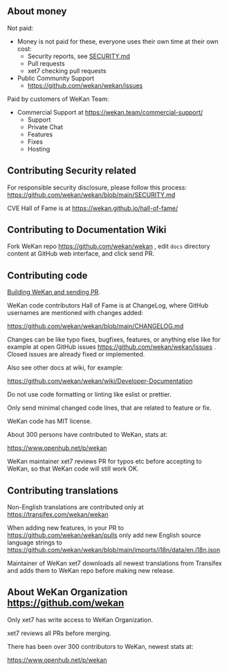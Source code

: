 ## About money

Not paid:

- Money is not paid for these, everyone uses their own time at their own cost:
  - Security reports, see [SECURITY.md](SECURITY.md)
  - Pull requests
  - xet7 checking pull requests
- Public Community Support
  - https://github.com/wekan/wekan/issues

Paid by customers of WeKan Team:

- Commercial Support at https://wekan.team/commercial-support/
  - Support
  - Private Chat
  - Features
  - Fixes
  - Hosting

## Contributing Security related

For responsible security disclosure, please follow this process:
https://github.com/wekan/wekan/blob/main/SECURITY.md

CVE Hall of Fame is at https://wekan.github.io/hall-of-fame/

## Contributing to Documentation Wiki

Fork WeKan repo https://github.com/wekan/wekan ,
edit `docs` directory content at GitHub web interface,
and click send PR.

## Contributing code

[Building WeKan and sending PR](https://github.com/wekan/wekan/wiki/Emoji).

WeKan code contributors Hall of Fame is at ChangeLog, where
GitHub usernames are mentioned with changes added:

https://github.com/wekan/wekan/blob/main/CHANGELOG.md

Changes can be like typo fixes, bugfixes, features, or anything else
like for example at open GitHub issues https://github.com/wekan/wekan/issues .
Closed issues are already fixed or implemented.

Also see other docs at wiki, for example:

https://github.com/wekan/wekan/wiki/Developer-Documentation

Do not use code formatting or linting like eslist or prettier.

Only send minimal changed code lines, that are related to feature or fix.

WeKan code has MIT license.

About 300 persons have contributed to WeKan, stats at:

https://www.openhub.net/p/wekan

WeKan maintainer xet7 reviews PR for typos etc before accepting to WeKan,
so that WeKan code will still work OK.

## Contributing translations

Non-English translations are contributed only at
https://transifex.com/wekan/wekan

When adding new features, in your PR to
https://github.com/wekan/wekan/pulls
only add new English source language strings
to https://github.com/wekan/wekan/blob/main/imports/i18n/data/en.i18n.json

Maintainer of WeKan xet7 downloads all newest
translations from Transifex and adds
them to WeKan repo before making
new release.

## About WeKan Organization https://github.com/wekan

Only xet7 has write access to WeKan Organization.

xet7 reviews all PRs before merging.

There has been over 300 contributors to WeKan, newest stats at:

https://www.openhub.net/p/wekan
